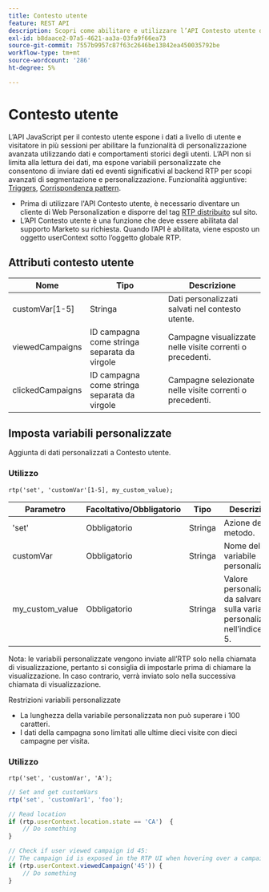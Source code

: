 ```yaml
---
title: Contesto utente
feature: REST API
description: Scopri come abilitare e utilizzare l’API Contesto utente di Marketo RTP per impostare variabili personalizzate, leggere i dati degli utenti in più visite e tenere traccia delle campagne visualizzate e su cui è stato fatto clic.
exl-id: b8daace2-07a5-4621-aa3a-03fa9f66ea73
source-git-commit: 7557b9957c87f63c2646be13842ea450035792be
workflow-type: tm+mt
source-wordcount: '286'
ht-degree: 5%

---
```


# Contesto utente

L’API JavaScript per il contesto utente espone i dati a livello di utente e visitatore in più sessioni per abilitare la funzionalità di personalizzazione avanzata utilizzando dati e comportamenti storici degli utenti. L’API non si limita alla lettura dei dati, ma espone variabili personalizzate che consentono di inviare dati ed eventi significativi al backend RTP per scopi avanzati di segmentazione e personalizzazione. Funzionalità aggiuntive: [Triggers](../javascript-api/triggers.md), [Corrispondenza pattern](../javascript-api/pattern-match.md).

- Prima di utilizzare l&#39;API Contesto utente, è necessario diventare un cliente di Web Personalization e disporre del tag [RTP distribuito](https://experienceleague.adobe.com/en/docs/marketo/using/product-docs/web-personalization/rtp-tag-implementation/deploy-the-rtp-javascript) sul sito.
- L’API Contesto utente è una funzione che deve essere abilitata dal supporto Marketo su richiesta. Quando l’API è abilitata, viene esposto un oggetto userContext sotto l’oggetto globale RTP.

## Attributi contesto utente

| Nome | Tipo | Descrizione |
|------------------|-------------|------|
| customVar[1-5] | Stringa | Dati personalizzati salvati nel contesto utente. |
| viewedCampaigns | ID campagna come stringa separata da virgole | Campagne visualizzate nelle visite correnti o precedenti. |
| clickedCampaigns | ID campagna come stringa separata da virgole | Campagne selezionate nelle visite correnti o precedenti. |

## Imposta variabili personalizzate

Aggiunta di dati personalizzati a Contesto utente.

### Utilizzo

`rtp('set', 'customVar'[1-5], my_custom_value);`

| Parametro | Facoltativo/Obbligatorio | Tipo | Descrizione |
|-----------------|-------------------|--------|-----------------|
| &#39;set&#39; | Obbligatorio | Stringa | Azione del metodo. |
| customVar | Obbligatorio | Stringa | Nome della variabile personalizzata. |
| my_custom_value | Obbligatorio | Stringa | Valore personalizzato da salvare sulla variabile personalizzata nell’indice 1-5. |

Nota: le variabili personalizzate vengono inviate all’RTP solo nella chiamata di visualizzazione, pertanto si consiglia di impostarle prima di chiamare la visualizzazione. In caso contrario, verrà inviato solo nella successiva chiamata di visualizzazione.

Restrizioni variabili personalizzate

- La lunghezza della variabile personalizzata non può superare i 100 caratteri.
- I dati della campagna sono limitati alle ultime dieci visite con dieci campagne per visita.

### Utilizzo

`rtp('set', 'customVar', 'A');`

```javascript
// Set and get customVars
rtp('set', 'customVar1', 'foo');

// Read location
if (rtp.userContext.location.state == 'CA')  {
    // Do something
}

// Check if user viewed campaign id 45:
// The campaign id is exposed in the RTP UI when hovering over a campaign name.
if (rtp.userContext.viewedCampaign('45')) {
    // Do something
}
```
